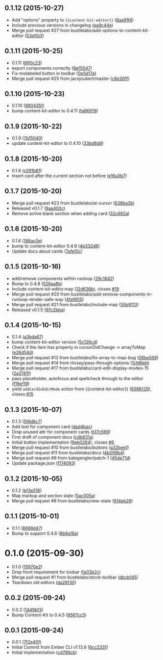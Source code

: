 <a name="0.1.12"></a>
## 0.1.12 (2015-10-27)


* Add "options" property to `{{content-kit-editor}}` ([8aa91f4](https://github.com/bustlelabs/ember-content-kit/commit/8aa91f4))
* Include previous versions in changelog ([ea9c44e](https://github.com/bustlelabs/ember-content-kit/commit/ea9c44e))
* Merge pull request #27 from bustlelabs/add-options-to-content-kit-editor ([53ef0cf](https://github.com/bustlelabs/ember-content-kit/commit/53ef0cf))



<a name="0.1.11"></a>
## 0.1.11 (2015-10-25)


* 0.1.11 ([8ff0c23](https://github.com/bustlelabs/ember-content-kit/commit/8ff0c23))
* export components correctly ([8ef5047](https://github.com/bustlelabs/ember-content-kit/commit/8ef5047))
* Fix mislabeled button in toolbar ([0e5d17a](https://github.com/bustlelabs/ember-content-kit/commit/0e5d17a))
* Merge pull request #25 from jacojoubert/master ([c8e261f](https://github.com/bustlelabs/ember-content-kit/commit/c8e261f))



<a name="0.1.10"></a>
## 0.1.10 (2015-10-23)


* 0.1.10 ([990435f](https://github.com/bustlelabs/ember-content-kit/commit/990435f))
* bump content-kit-editor to 0.4.11 ([fa66919](https://github.com/bustlelabs/ember-content-kit/commit/fa66919))



<a name="0.1.9"></a>
## 0.1.9 (2015-10-22)


* 0.1.9 ([7b15040](https://github.com/bustlelabs/ember-content-kit/commit/7b15040))
* update content-kit-editor to 0.4.10 ([33bd8d9](https://github.com/bustlelabs/ember-content-kit/commit/33bd8d9))



<a name="0.1.8"></a>
## 0.1.8 (2015-10-20)


* 0.1.8 ([c091b81](https://github.com/bustlelabs/ember-content-kit/commit/c091b81))
* Insert card after the current section not before ([e16a3b7](https://github.com/bustlelabs/ember-content-kit/commit/e16a3b7))



<a name="0.1.7"></a>
## 0.1.7 (2015-10-20)


* Merge pull request #23 from bustlelabs/at-cursor ([638ba3b](https://github.com/bustlelabs/ember-content-kit/commit/638ba3b))
* Released v0.1.7 ([9aa400c](https://github.com/bustlelabs/ember-content-kit/commit/9aa400c))
* Remove active blank section when adding card ([32c682a](https://github.com/bustlelabs/ember-content-kit/commit/32c682a))



<a name="0.1.6"></a>
## 0.1.6 (2015-10-20)


* 0.1.6 ([188ac0e](https://github.com/bustlelabs/ember-content-kit/commit/188ac0e))
* bump to content-kit-editor 0.4.9 ([4b332d6](https://github.com/bustlelabs/ember-content-kit/commit/4b332d6))
* Update docs about cards ([7afe10c](https://github.com/bustlelabs/ember-content-kit/commit/7afe10c))



<a name="0.1.5"></a>
## 0.1.5 (2015-10-16)


* add/remove components within runloop ([29c1842](https://github.com/bustlelabs/ember-content-kit/commit/29c1842))
* Bump to 0.4.8 ([526aa8b](https://github.com/bustlelabs/ember-content-kit/commit/526aa8b))
* Include content-kit-editor.map ([12d636b](https://github.com/bustlelabs/ember-content-kit/commit/12d636b)), closes [#19](https://github.com/bustlelabs/ember-content-kit/issues/19)
* Merge pull request #20 from bustlelabs/add-remove-components-in-runloop-render-safe-way ([4faf605](https://github.com/bustlelabs/ember-content-kit/commit/4faf605))
* Merge pull request #21 from bustlelabs/include-map ([55b9113](https://github.com/bustlelabs/ember-content-kit/commit/55b9113))
* Released v0.1.5 ([97c2bba](https://github.com/bustlelabs/ember-content-kit/commit/97c2bba))



<a name="0.1.4"></a>
## 0.1.4 (2015-10-15)


* 0.1.4 ([a3bda67](https://github.com/bustlelabs/ember-content-kit/commit/a3bda67))
* bump content-kit-editor version ([5c126cd](https://github.com/bustlelabs/ember-content-kit/commit/5c126cd))
* Check if the item has property in cursorDidChange -> arrayToMap ([e26d54d](https://github.com/bustlelabs/ember-content-kit/commit/e26d54d))
* Merge pull request #13 from bustlelabs/fix-array-to-map-bug ([06be559](https://github.com/bustlelabs/ember-content-kit/commit/06be559))
* Merge pull request #14 from rlivsey/pass-through-options ([1cfd6eb](https://github.com/bustlelabs/ember-content-kit/commit/1cfd6eb))
* Merge pull request #17 from bustlelabs/card-edit-display-modes-15 ([2a3761f](https://github.com/bustlelabs/ember-content-kit/commit/2a3761f))
* pass placeholder, autofocus and spellcheck through to the editor ([f19ef19](https://github.com/bustlelabs/ember-content-kit/commit/f19ef19))
* yield `addCardInEditMode` action from {{content-kit-editor}} ([8366129](https://github.com/bustlelabs/ember-content-kit/commit/8366129)), closes [#15](https://github.com/bustlelabs/ember-content-kit/issues/15)



<a name="0.1.3"></a>
## 0.1.3 (2015-10-07)


* 0.1.3 ([5f4d6c7](https://github.com/bustlelabs/ember-content-kit/commit/5f4d6c7))
* Add test for component card ([dad4bac](https://github.com/bustlelabs/ember-content-kit/commit/dad4bac))
* Drop unused attr for component cards ([b17c569](https://github.com/bustlelabs/ember-content-kit/commit/b17c569))
* First draft of component docs ([cdb631a](https://github.com/bustlelabs/ember-content-kit/commit/cdb631a))
* Initial button implementation ([9eb0264](https://github.com/bustlelabs/ember-content-kit/commit/9eb0264)), closes [#6](https://github.com/bustlelabs/ember-content-kit/issues/6)
* Merge pull request #10 from bustlelabs/buttons ([a32bee1](https://github.com/bustlelabs/ember-content-kit/commit/a32bee1))
* Merge pull request #11 from bustlelabs/docs ([4b099b4](https://github.com/bustlelabs/ember-content-kit/commit/4b099b4))
* Merge pull request #9 from kategengler/patch-1 ([45de71d](https://github.com/bustlelabs/ember-content-kit/commit/45de71d))
* Update package.json ([f174093](https://github.com/bustlelabs/ember-content-kit/commit/f174093))



<a name="0.1.2"></a>
## 0.1.2 (2015-10-05)


* 0.1.2 ([bf3e516](https://github.com/bustlelabs/ember-content-kit/commit/bf3e516))
* Map markup and section state ([5ac005a](https://github.com/bustlelabs/ember-content-kit/commit/5ac005a))
* Merge pull request #8 from bustlelabs/new-state ([914eb26](https://github.com/bustlelabs/ember-content-kit/commit/914eb26))



<a name="0.1.1"></a>
## 0.1.1 (2015-10-01)


* 0.1.1 ([8668d47](https://github.com/bustlelabs/ember-content-kit/commit/8668d47))
* Bump to support 0.4.6 ([8b9a18a](https://github.com/bustlelabs/ember-content-kit/commit/8b9a18a))



<a name="0.1.0"></a>
# 0.1.0 (2015-09-30)


* 0.1.0 ([15970e2](https://github.com/bustlelabs/ember-content-kit/commit/15970e2))
* Drop front requirement for toobar ([fa03b2c](https://github.com/bustlelabs/ember-content-kit/commit/fa03b2c))
* Merge pull request #1 from bustlelabs/stock-toolbar ([dbcb145](https://github.com/bustlelabs/ember-content-kit/commit/dbcb145))
* Teardown old editors ([da26f30](https://github.com/bustlelabs/ember-content-kit/commit/da26f30))



<a name="0.0.2"></a>
## 0.0.2 (2015-09-24)


* 0.0.2 ([1449bf3](https://github.com/bustlelabs/ember-content-kit/commit/1449bf3))
* Bump Content-Kit to 0.4.5 ([9567cc5](https://github.com/bustlelabs/ember-content-kit/commit/9567cc5))



<a name="0.0.1"></a>
## 0.0.1 (2015-09-24)


* 0.0.1 ([7f2e40f](https://github.com/bustlelabs/ember-content-kit/commit/7f2e40f))
* Initial Commit from Ember CLI v1.13.8 ([6cc2331](https://github.com/bustlelabs/ember-content-kit/commit/6cc2331))
* Initial implementation ([cd789cb](https://github.com/bustlelabs/ember-content-kit/commit/cd789cb))



